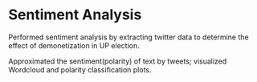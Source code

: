 # Sentiment Analysis

Performed sentiment analysis by extracting twitter data to determine the effect of demonetization in UP election.


Approximated the sentiment(polarity) of text by tweets; visualized Wordcloud and polarity classification plots.
